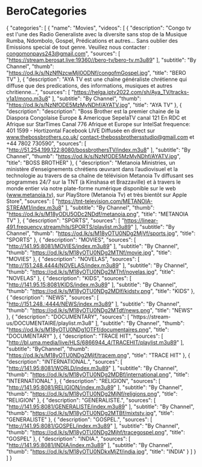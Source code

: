 # BeroCategories
{
  "categories": [
    {
      "name": "Movies",
      "videos": [
        {
          "description": "Congo tv est l'une des Radio Generaliste avec la diversite sans stop de la Musique Rumba, Ndombolo, Gospel, Prédications et autres... Sans oublier des Emissions special de tout genre. Veuillez nous contacter : congomonpays243@gmail.com",
          "sources": [
            "https://stream.berosat.live:19360//bero-tv/bero-tv.m3u89"
          ],
          "subtitle": "By Channel",
          "thumb": "https://od.lk/s/NzNfNzcwMjI0ODNf/congofmGospel.jpg",
          "title": "BERO TV"
        },
         {
          "description": "AYA TV est une chaîne généraliste chrétienne qui diffuse que des predications, des informations, musiques et autres chritienne...",
          "sources": [
            "https://helga.iptv2022.com/sh/Aya_TV/tracks-v1a1/mono.m3u8"
          ],
          "subtitle": "By Channel",
          "thumb": "https://od.lk/s/NzNfODE5MzMyNDhf/AYATV.jpg",
          "title": "AYA TV"
        },
        {
          "description": "description": "Boss Brother est la premier chaine de la Diaspora Congolaise Europe & Americque SepelaTV canal 121 En RDC et Afrique sur StarTimes Canal 776 Afrique et Europe sur IntelSat frequence: 401 1599 - Hortizontal Facebook LIVE Diffusée en direct sur www.thebossbrothers.co.uk/ contact-thebossbrothersstudio@gmail.com et +44 7802 730590",
          "sources": [
            "http://51.254.199.122:8080/bossbrothersTV/index.m3u8"
          ],
          "subtitle": "By Channel",
          "thumb": "https://od.lk/s/NzNfODE5MzMyNDhf/AYATV.jpg",
          "title": "BOSS BROTHER"
        },
        {
          "description": "Metanoia Ministries, un ministère d’enseignements chrétiens œuvrant dans l’audiovisuel et la technologie au travers de sa chaîne de télévision Metanoia Tv diffusant ses programmes 24/7 sur la TNT (à Kinshasa et Brazzaville) et à travers le monde entier via notre plate-forme numérique disponible sur le web (www.metanoia.tv), sur PlayStore (Metanoia Tv) et très bientôt sur Apple Store",
          "sources": [
            "https://tnt-television.com/METANOIA-STREAM1/index.m3u8"
          ],
          "subtitle": "By Channel",
          "thumb": "https://od.lk/s/M18yODU5ODc2NDdf/metanoia.png",
          "title": "METANOIA TV"
        },
        {
          "description": "SPORTS",
          "sources": [
            "https://linear-491.frequency.stream/hls/SPORTS/playlist.m3u89"
          ],
          "subtitle": "By Channel",
          "thumb": "https://od.lk/s/M18yOTU0NDg2MjVf/sports.jpg",
          "title": "SPORTS"
        },
        {
          "description": "MOVIES",
          "sources": [
            "http://141.95:8081/MOVIES/index.m3u89"
          ],
          "subtitle": "By Channel",
          "thumb": "https://od.lk/s/M18yOTU0NDg2MTNf/movie.jpg",
          "title": "MOVIES"
        },
        {
          "description": "NOVELAS",
          "sources": [
            "http://151.248.4444/NOVELAS/index.m3u89"
          ],
          "subtitle": "By Channel",
          "thumb": "https://od.lk/s/M18yOTU0NDg2MThf/novelas.jpg",
          "title": "NOVELAS"
        },
        {
          "description": "KIDS",
          "sources": [
            "http://141.95.15:8081/KIDS/index.m3u89"
          ],
          "subtitle": "By Channel",
          "thumb": "https://od.lk/s/M18yOTU0NDg2MDlf/kidstv.png",
          "title": "KIDS"
        },
        {
          "description": "NEWS",
          "sources": [
            "http://151.248.:4444/NEWS/index.m3u89"
          ],
          "subtitle": "By Channel",
          "thumb": "https://od.lk/s/M18yOTU0NDg2MTdf/news.png",
          "title": "NEWS"
        },
        {
          "description": "DOCUMENTARY",
          "sources": [
            "https://stream-us/DOCUMENTAIRE/playlist.m3u8"
          ],
          "subtitle": "By Channel",
          "thumb": "https://od.lk/s/M18yOTU0NDg1OTFf/documentaires.png",
          "title": "DOCUMENTARY"
        },
        {
          "description": "TRACE HIT",
          "sources": [
            "http://bl.uma.media/live/HLS/6866944_4/TRACEHIT/playlist.m3u89"
          ],
          "subtitle": "ByChannel",
          "thumb": "https://od.lk/s/M18yOTU0NDg2Mjlf/tracem.png",
          "title": "TRACE HIT"
        },
        {
          "description": "INTERNATIONAL.",
          "sources": [
            "http://141.95:8081/WORLD/index.m3u89"
          ],
          "subtitle": "By Channel",
          "thumb": "https://od.lk/s/M18yOTU0NDg2MDBf/international.png",
          "title": "INTERNATIONAL"
        },
        {
          "description": "RELIGION",
          "sources": [
            "http://141.95:8081/RELIGION/index.m3u89"
          ],
          "subtitle": "By Channel",
          "thumb": "https://od.lk/s/M18yOTU0NDg2MjNf/religions.png",
          "title": "RELIGION"
        },
        {
          "description": "GENERALISTE.",
          "sources": [
            "http://141.95:8081/GENERALISTE/index.m3u89"
          ],
          "subtitle": "By Channel",
          "thumb": "https://od.lk/s/M18yOTU0NDg2MTBf/mixtstv.jpg",
          "title": "GENERALISTE"
        },
        {
          "description": "GOSPEL.",
          "sources": [
            "http://141.95:8081/GOSPEL/index.m3u89"
          ],
          "subtitle": "By Channel",
          "thumb": "https://od.lk/s/M18yOTU0NDg2Mjhf/tracegospel.png",
          "title": "GOSPEL"
        },
        {
          "description": "INDIA.",
          "sources": [
            "http://141.95:8081/INDIA/index.m3u89"
          ],
          "subtitle": "By Channel",
          "thumb": "https://od.lk/s/M18yOTU0NDkxMjZf/india.jpg",
          "title": "INDIA"
        }
      ]
    }
  ]
}
